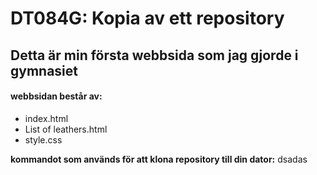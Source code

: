 # DT084G: Kopia av ett repository

## Detta är min första webbsida som jag gjorde i gymnasiet

#### webbsidan består av:
+ index.html
+ List of leathers.html
+ style.css

**kommandot som används för att klona repository till din dator:** dsadas
